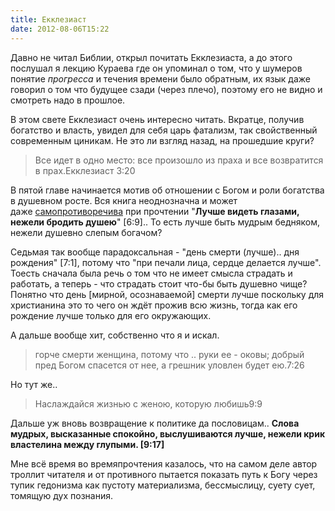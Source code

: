 ```yaml
---
title: Екклезиаст
date: 2012-08-06T15:22
---
```


Давно не читал Библии, открыл почитать Екклезиаста, а до этого послушал я лекцию Кураева где он упоминал о том, что у шумеров понятие _прогресса_ и течения времени было обратным, их язык даже говорил о том что будущее сзади (через плечо), поэтому его не видно и смотреть надо в прошлое. 

В этом свете Екклезиаст очень интересно читать. Вкратце, получив богатство и власть, увидел для себя царь фатализм, так свойственный современным циникам. Не это ли взгляд назад, на прошедшие круги? 

> Все идет в одно место: все произошло из праха и все возвратится в прах.Екклезиаст 3:20

<!-- truncate -->

В пятой главе начинается мотив об отношении с Богом и роли богатства в душевном росте. Вся книга неоднозначна и может даже [самопротиворечива](http://rummuseum.ru/portal/node/2459) при прочтении "**Лучше видеть глазами, нежели бродить душею**" [6:9].. То есть лучше быть мудрым бедняком, нежели душевно слепым богачом? 

Седьмая так вообще парадоксальная - "день смерти (лучше).. дня рождения" [7:1], потому что "при печали лица, сердце делается лучше". Тоесть сначала была речь о том что не имеет смысла страдать и работать, а теперь - что страдать стоит что-бы быть душевно чище? Понятно что день [мирной, осознаваемой] смерти лучше поскольку для христианина это то чего он ждёт прожив всю жизнь, тогда как его рождение лучше только для его окружающих.

А дальше вообще хит, собственно что я и искал.

> горче смерти женщина, потому что .. руки ее - оковы; добрый пред Богом спасется от нее, а грешник уловлен будет ею.7:26

Но тут же..

> Наслаждайся жизнью с женою, которую любишь9:9

Дальше уж вновь возвращение к политике да пословицам.. **Слова мудрых, высказанные спокойно, выслушиваются лучше, нежели крик властелина между глупыми. [9:17]**

Мне всё время во времяпрочтения казалось, что на самом деле автор троллит читателя и от противного пытается показать путь к Богу через тупик гедонизма как пустоту материализма, бессмыслицу, суету сует, томящую дух познания.
